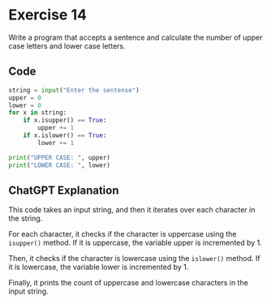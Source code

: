 # Exercise 14

Write a program that accepts a sentence and calculate the number of upper case letters and lower case letters.

## Code
```Python
string = input("Enter the sentense")
upper = 0
lower = 0
for x in string:
    if x.isupper() == True:
        upper += 1
    if x.islower() == True:
        lower += 1

print("UPPER CASE: ", upper)
print("LOWER CASE: ", lower)
```

## ChatGPT Explanation

This code takes an input string, and then it iterates over each character in the string.

For each character, it checks if the character is uppercase using the `isupper()` method. If it is uppercase, the variable upper is incremented by 1.

Then, it checks if the character is lowercase using the `islower()` method. If it is lowercase, the variable lower is incremented by 1.

Finally, it prints the count of uppercase and lowercase characters in the input string.
